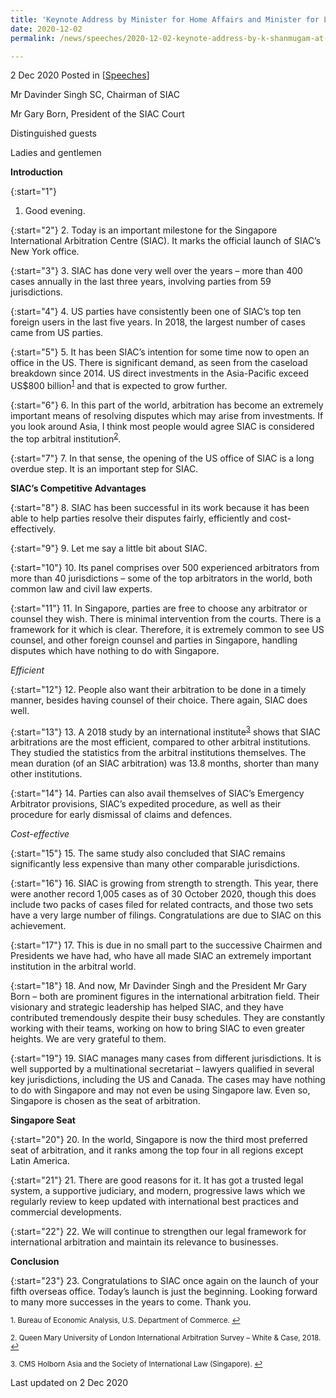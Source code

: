 ```yaml
---
title: 'Keynote Address by Minister for Home Affairs and Minister for Law K Shanmugam SC at the Virtual Launch of the Singapore International Arbitration Centre Americas Office'
date: 2020-12-02
permalink: /news/speeches/2020-12-02-keynote-address-by-k-shanmugam-at-virtual-launch-of-siac-americas-office/

---
```



2 Dec 2020 Posted in [[Speeches](/news/speeches)]

Mr Davinder Singh SC, Chairman of SIAC

Mr Gary Born, President of the SIAC Court

Distinguished guests

Ladies and gentlemen

**Introduction**

{:start="1"}
1.	Good evening.

{:start="2"}
2.	Today is an important milestone for the Singapore International Arbitration Centre (SIAC). It marks the official launch of SIAC’s New York office.

{:start="3"}
3.	SIAC has done very well over the years – more than 400 cases annually in the last three years, involving parties from 59 jurisdictions.

{:start="4"}
4.	US parties have consistently been one of SIAC’s top ten foreign users in the last five years. In 2018, the largest number of cases came from US parties.

{:start="5"}
5.	It has been SIAC’s intention for some time now to open an office in the US. There is significant demand, as seen from the caseload breakdown since 2014. US direct investments in the Asia-Pacific exceed US$800 billion<sup><a href="#fn1" id="ref1">1</a></sup> and that is expected to grow further.

{:start="6"}
6.	In this part of the world, arbitration has become an extremely important means of resolving disputes which may arise from investments. If you look around Asia, I think most people would agree SIAC is considered the top arbitral institution<sup><a href="#fn2" id="ref2">2</a></sup>.

{:start="7"}
7.	In that sense, the opening of the US office of SIAC is a long overdue step. It is an important step for SIAC.
 
 **SIAC’s Competitive Advantages**

{:start="8"}
8.	SIAC has been successful in its work because it has been able to help parties resolve their disputes fairly, efficiently and cost-effectively. 

{:start="9"}
9.	Let me say a little bit about SIAC.

{:start="10"}
10.	Its panel comprises over 500 experienced arbitrators from more than 40 jurisdictions – some of the top arbitrators in the world, both common law and civil law experts.

{:start="11"}
11.	In Singapore, parties are free to choose any arbitrator or counsel they wish. There is minimal intervention from the courts. There is a framework for it which is clear. Therefore, it is extremely common to see US counsel, and other foreign counsel and parties in Singapore, handling disputes which have nothing to do with Singapore.

<i>Efficient</i>

{:start="12"}
12.	People also want their arbitration to be done in a timely manner, besides having counsel of their choice. There again, SIAC does well. 

{:start="13"}
13.	A 2018 study by an international institute<sup><a href="#fn3" id="ref3">3</a></sup> shows that SIAC arbitrations are the most efficient, compared to other arbitral institutions. They studied the statistics from the arbitral institutions themselves. The mean duration (of an SIAC arbitration) was 13.8 months, shorter than many other institutions.

{:start="14"}
14.	Parties can also avail themselves of SIAC’s Emergency Arbitrator provisions, SIAC’s expedited procedure, as well as their procedure for early dismissal of claims and defences.

<i>Cost-effective</i>

{:start="15"}
15.	The same study also concluded that SIAC remains significantly less expensive than many other comparable jurisdictions.

{:start="16"}
16.	SIAC is growing from strength to strength. This year, there were another record 1,005 cases as of 30 October 2020, though this does include two packs of cases filed for related contracts, and those two sets have a very large number of filings. Congratulations are due to SIAC on this achievement. 

{:start="17"}
17.	This is due in no small part to the successive Chairmen and Presidents we have had, who have all made SIAC an extremely important institution in the arbitral world. 

{:start="18"}
18.	And now, Mr Davinder Singh and the President Mr Gary Born – both are prominent figures in the international arbitration field. Their visionary and strategic leadership has helped SIAC, and they have contributed tremendously despite their busy schedules. They are constantly working with their teams, working on how to bring SIAC to even greater heights. We are very grateful to them. 

{:start="19"}
19.	SIAC manages many cases from different jurisdictions. It is well supported by a multinational secretariat – lawyers qualified in several key jurisdictions, including the US and Canada. The cases may have nothing to do with Singapore and may not even be using Singapore law. Even so, Singapore is chosen as the seat of arbitration.

**Singapore Seat**

{:start="20"}
20.	In the world, Singapore is now the third most preferred seat of arbitration, and it ranks among the top four in all regions except Latin America. 

{:start="21"}
21.	There are good reasons for it. It has got a trusted legal system, a supportive judiciary, and modern, progressive laws which we regularly review to keep updated with international best practices and commercial developments. 

{:start="22"}
22.	We will continue to strengthen our legal framework for international arbitration and maintain its relevance to businesses.

**Conclusion**

{:start="23"}
23.	Congratulations to SIAC once again on the launch of your fifth overseas office. Today’s launch is just the beginning. Looking forward to many more successes in the years to come. Thank you.

<sup id="fn1">1. Bureau of Economic Analysis, U.S. Department of Commerce. <a href="#ref1" title="Jump back to footnote 1 in the text.">↩</a></sup>

<sup id="fn2">2. Queen Mary University of London International Arbitration Survey – White & Case, 2018. <a href="#ref2" title="Jump back to footnote 2 in the text.">↩</a></sup>

<sup id="fn3">3. CMS Holborn Asia and the Society of International Law (Singapore). <a href="#ref3" title="Jump back to footnote 3 in the text.">↩</a></sup>

<p class="right-side-updated">Last updated on 2 Dec 2020</p> 
